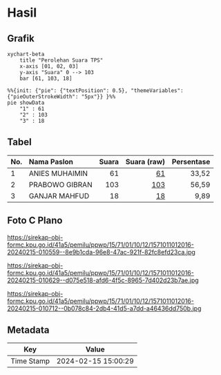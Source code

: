 # Hasil

## Grafik

```mermaid
xychart-beta
    title "Perolehan Suara TPS"
    x-axis [01, 02, 03]
    y-axis "Suara" 0 --> 103
    bar [61, 103, 18]
```

```mermaid
%%{init: {"pie": {"textPosition": 0.5}, "themeVariables": {"pieOuterStrokeWidth": "5px"}} }%%
pie showData
    "1" : 61
    "2" : 103
    "3" : 18
```

## Tabel

| No. | Nama Paslon    | Suara | Suara (raw) | Persentase |
|:--- |:-------------- | -----:| -----------:| ----------:|
| 1   | ANIES MUHAIMIN | 61    | [61][p-1]   | 33,52      |
| 2   | PRABOWO GIBRAN | 103   | [103][p-2]  | 56,59      |
| 3   | GANJAR MAHFUD  | 18    | [18][p-3]   | 9,89       |


[p-1]: https://github.com/gigit-pemilu/pemilu-2024-15-jambi/blob/main/pilpres/hitung-suara/sub/15-jambi/sub/71-kota-jambi/sub/01-telanaipura/sub/1012-aur-kenali/sub/016-tps/sub/paslon-1.txt
[p-2]: https://github.com/gigit-pemilu/pemilu-2024-15-jambi/blob/main/pilpres/hitung-suara/sub/15-jambi/sub/71-kota-jambi/sub/01-telanaipura/sub/1012-aur-kenali/sub/016-tps/sub/paslon-2.txt
[p-3]: https://github.com/gigit-pemilu/pemilu-2024-15-jambi/blob/main/pilpres/hitung-suara/sub/15-jambi/sub/71-kota-jambi/sub/01-telanaipura/sub/1012-aur-kenali/sub/016-tps/sub/paslon-3.txt

## Foto C Plano

https://sirekap-obj-formc.kpu.go.id/41a5/pemilu/ppwp/15/71/01/10/12/1571011012016-20240215-010559--8e9b1cda-96e8-47ac-921f-82fc8efd23ca.jpg

https://sirekap-obj-formc.kpu.go.id/41a5/pemilu/ppwp/15/71/01/10/12/1571011012016-20240215-010629--d075e518-afd6-4f5c-8965-7d402d23b7ae.jpg

https://sirekap-obj-formc.kpu.go.id/41a5/pemilu/ppwp/15/71/01/10/12/1571011012016-20240215-010712--0b078c84-2db4-41d5-a7dd-a46436dd750b.jpg


## Metadata

| Key        | Value               |
| ---------- | ------------------- |
| Time Stamp | 2024-02-15 15:00:29 |



